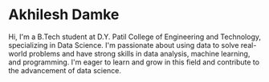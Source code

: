 # Akhilesh Damke
Hi, I'm a B.Tech student at D.Y. Patil College of Engineering and Technology, specializing in Data Science. I'm passionate about using data to solve real-world problems and have strong skills in data analysis, machine learning, and programming. I'm eager to learn and grow in this field and contribute to the advancement of data science.
